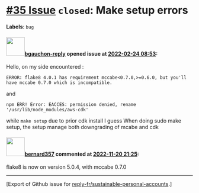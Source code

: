 # [\#35 Issue](https://github.com/reply-fr/sustainable-personal-accounts/issues/35) `closed`: Make setup errors
**Labels**: `bug`


#### <img src="https://avatars.githubusercontent.com/u/95037350?u=3cc857e639d4d38227d0bcb220cd7e9e104e4b99&v=4" width="50">[bgauchon-reply](https://github.com/bgauchon-reply) opened issue at [2022-02-24 08:53](https://github.com/reply-fr/sustainable-personal-accounts/issues/35):

Hello, on my side encountered :
```
ERROR: flake8 4.0.1 has requirement mccabe<0.7.0,>=0.6.0, but you'll have mccabe 0.7.0 which is incompatible.
```
and
```
npm ERR! Error: EACCES: permission denied, rename '/usr/lib/node_modules/aws-cdk'
```
while ```make setup``` due to prior cdk install I guess
When doing sudo make setup, the setup manage both downgrading of mcabe and cdk


#### <img src="https://avatars.githubusercontent.com/u/235078?v=4" width="50">[bernard357](https://github.com/bernard357) commented at [2022-11-20 21:25](https://github.com/reply-fr/sustainable-personal-accounts/issues/35#issuecomment-1321246918):

flake8 is now on version 5.0.4, with mccabe 0.7.0


-------------------------------------------------------------------------------



[Export of Github issue for [reply-fr/sustainable-personal-accounts](https://github.com/reply-fr/sustainable-personal-accounts).]
